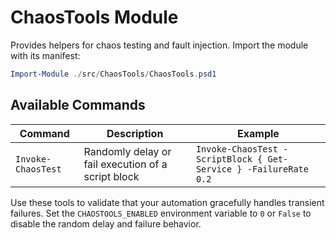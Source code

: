 # ChaosTools Module

Provides helpers for chaos testing and fault injection.
Import the module with its manifest:

```powershell
Import-Module ./src/ChaosTools/ChaosTools.psd1
```

## Available Commands

| Command | Description | Example |
|---------|-------------|---------|
| `Invoke-ChaosTest` | Randomly delay or fail execution of a script block | `Invoke-ChaosTest -ScriptBlock { Get-Service } -FailureRate 0.2` |

Use these tools to validate that your automation gracefully handles transient failures.
Set the `CHAOSTOOLS_ENABLED` environment variable to `0` or `False` to disable
the random delay and failure behavior.
